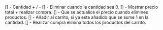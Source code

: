 [] - Cantidad + / -
[] - Eliminar cuando la cantidad sea 0.
[] - Mostrar precio total + realizar compra.
[] - Que se actualice el precio cuando elimines productos.
[] - Añadir al carrito, si ya esta añadido que se sume 1 en la cantidad.
[] - Realizar compra elimina todos los productos del carrito.
